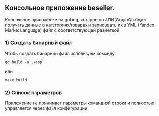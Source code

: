 ## Консольное приложение beseller.
Консольное приложение на golang, которое по АПИ(GraphQl) будет получать данные о категориях/товарах и записывать их в YML (Yandex Market Language) файл с соответствующей разметкой.

### 1) Создать бинарный файл 
Чтобы создать бинарный файл используем команду
```text
go build -o ./app
```
или
```text
make build
```

### 2) Список параметров
Приложение не принимает параметры командной строки и полностью управляется через файл конфигурации.
